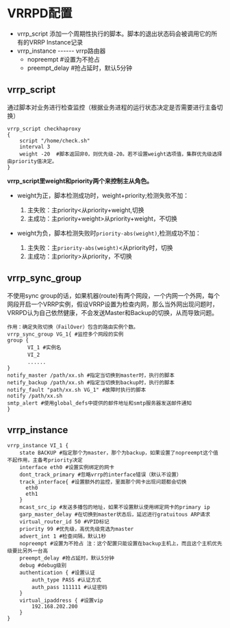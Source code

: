 # VRRPD配置
  * vrrp_script 添加一个周期性执行的脚本。脚本的退出状态码会被调用它的所有的VRRP Instance记录
  * vrrp_instance ------ vrrp路由器
    * nopreempt #设置为不抢占
    * preempt_delay #抢占延时，默认5分钟

vrrp_script
------------
通过脚本对业务进行检查监控（根据业务进程的运行状态决定是否需要进行主备切换）
```
vrrp_script checkhaproxy
{
    script "/home/check.sh"
    interval 3
    weight -20  #脚本返回非0，则优先级-20。若不设置weight选项值，集群优先级选择由priority值决定。
}
```
**vrrp_script里weight和priority两个来控制主从角色。**<br>
* weight为正，脚本检测成功时，weight+priority;检测失败不加：<br>
  1. 主失败：主priority<从priority+weight,切换
  2. 主成功：主priority+weight>从priority+weight，不切换

* weight为负，脚本检测失败时`priority-abs(weight)`,检测成功不加：<br>
  1. 主失败：主`priority-abs(weight)`<从priority时，切换
  2. 主成功：主priority>从priority，不切换


vrrp_sync_group
---------------
不使用sync group的话，如果机器(route)有两个网段，一个内网一个外网，每个网段开启一个VRRP实例，假设VRRP设置为检查内网，那么当外网出现问题时，VRRPD认为自己依然健康，不会发送Master和Backup的切换，从而导致问题。
```
作用：确定失败切换（FailOver）包含的路由实例个数。
vrrp_sync_group VG_1{ #监控多个网段的实例
group {
　　　　VI_1 #实例名
　　　　VI_2
　　　　......
}
notify_master /path/xx.sh #指定当切换到master时，执行的脚本
netify_backup /path/xx.sh #指定当切换到backup时，执行的脚本
notify_fault "path/xx.sh VG_1" #故障时执行的脚本
notify /path/xx.sh
smtp_alert #使用global_defs中提供的邮件地址和smtp服务器发送邮件通知
}
```

vrrp_instance
-------------
```
vrrp_instance VI_1 {
    state BACKUP #指定那个为master，那个为backup，如果设置了nopreempt这个值不起作用，主备考priority决定
    interface eth0 #设置实例绑定的网卡
    dont_track_primary #忽略vrrp的interface错误（默认不设置）
    track_interface{ #设置额外的监控，里面那个网卡出现问题都会切换
      eth0
      eth1
    }
    mcast_src_ip #发送多播包的地址，如果不设置默认使用绑定网卡的primary ip
    garp_master_delay #在切换到master状态后，延迟进行gratuitous ARP请求
    virtual_router_id 50 #VPID标记
    priority 99 #优先级，高优先级竞选为master
    advert_int 1 #检查间隔，默认1秒
    nopreempt #设置为不抢占 注：这个配置只能设置在backup主机上，而且这个主机优先级要比另外一台高
    preempt_delay #抢占延时，默认5分钟
    debug #debug级别
    authentication { #设置认证
        auth_type PASS #认证方式
        auth_pass 111111 #认证密码
    }
    virtual_ipaddress { #设置vip
        192.168.202.200
    }
}
```
